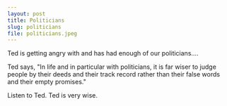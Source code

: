 ```yaml
---
layout: post
title: Politicians 
slug: politicians
file: politicians.jpeg
---
```


<p>Ted is getting angry with and has had enough of our politicians....</p>

<p>Ted says, &quot;In life and in particular with politicians, it is far wiser to judge people by their deeds and their track record rather than their false words and their empty promises.&quot;</p>

<p>Listen to Ted.
Ted is very wise.</p>
